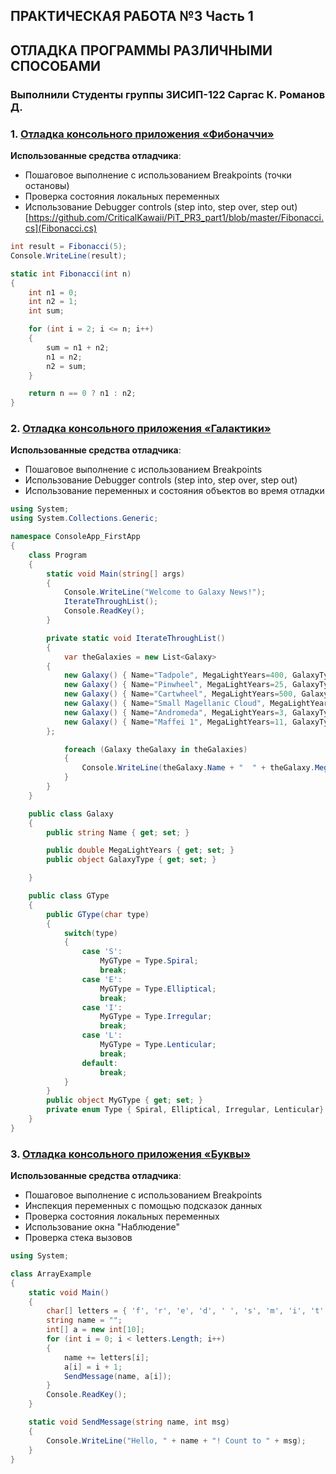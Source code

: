 ## ПРАКТИЧЕСКАЯ РАБОТА №3 Часть 1
## ОТЛАДКА ПРОГРАММЫ РАЗЛИЧНЫМИ СПОСОБАМИ
### Выполнили Студенты группы 3ИСИП-122 Саргас К. Романов Д.
### 1. [Отладка консольного приложения «Фибоначчи»](https://learn.microsoft.com/ru-ru/training/modules/dotnet-debug-visual-studio/4-use-visual-studio-debugger)
**Использованные средства отладчика**:
- Пошаговое выполнение с использованием Breakpoints (точки остановы)
- Проверка состояния локальных переменных
- Использование Debugger controls (step into, step over, step out)
[https://github.com/CriticalKawaii/PiT_PR3_part1/blob/master/Fibonacci.cs](Fibonacci.cs)
```c#
int result = Fibonacci(5);
Console.WriteLine(result);

static int Fibonacci(int n)
{
    int n1 = 0;
    int n2 = 1;
    int sum;

    for (int i = 2; i <= n; i++)
    {
        sum = n1 + n2;
        n1 = n2;
        n2 = sum;
    }

    return n == 0 ? n1 : n2;
}
```

### 2. [Отладка консольного приложения «Галактики»](https://learn.microsoft.com/ru-ru/visualstudio/debugger/debugging-absolute-beginners?view=vs-2022&source=recommendations&tabs=csharp)
**Использованные средства отладчика**:
- Пошаговое выполнение с использованием Breakpoints
- Использование Debugger controls (step into, step over, step out)
- Использование переменных и состояния объектов во время отладки
```c#
using System;
using System.Collections.Generic;

namespace ConsoleApp_FirstApp
{
    class Program
    {
        static void Main(string[] args)
        {
            Console.WriteLine("Welcome to Galaxy News!");
            IterateThroughList();
            Console.ReadKey();
        }

        private static void IterateThroughList()
        {
            var theGalaxies = new List<Galaxy>
        {
            new Galaxy() { Name="Tadpole", MegaLightYears=400, GalaxyType=new GType('S')},
            new Galaxy() { Name="Pinwheel", MegaLightYears=25, GalaxyType=new GType('S')},
            new Galaxy() { Name="Cartwheel", MegaLightYears=500, GalaxyType=new GType('L')},
            new Galaxy() { Name="Small Magellanic Cloud", MegaLightYears=.2, GalaxyType=new GType('I')},
            new Galaxy() { Name="Andromeda", MegaLightYears=3, GalaxyType=new GType('S')},
            new Galaxy() { Name="Maffei 1", MegaLightYears=11, GalaxyType=new GType('E')}
        };

            foreach (Galaxy theGalaxy in theGalaxies)
            {
                Console.WriteLine(theGalaxy.Name + "  " + theGalaxy.MegaLightYears + ",  " + theGalaxy.GalaxyType);
            }
        }
    }

    public class Galaxy
    {
        public string Name { get; set; }

        public double MegaLightYears { get; set; }
        public object GalaxyType { get; set; }

    }

    public class GType
    {
        public GType(char type)
        {
            switch(type)
            {
                case 'S':
                    MyGType = Type.Spiral;
                    break;
                case 'E':
                    MyGType = Type.Elliptical;
                    break;
                case 'I':
                    MyGType = Type.Irregular;
                    break;
                case 'L':
                    MyGType = Type.Lenticular;
                    break;
                default:
                    break;
            }
        }
        public object MyGType { get; set; }
        private enum Type { Spiral, Elliptical, Irregular, Lenticular}
    }
}
```
### 3. [Отладка консольного приложения «Буквы»](https://learn.microsoft.com/ru-ru/visualstudio/get-started/csharp/tutorial-debugger?toc=%2Fvisualstudio%2Fdebugger%2Ftoc.json&view=vs-2022#create-a-project)
**Использованные средства отладчика**:
- Пошаговое выполнение с использованием Breakpoints
- Инспекция переменных с помощью подсказок данных
- Проверка состояния локальных переменных
- Использование окна "Наблюдение"
- Проверка стека вызовов
```c#
using System;

class ArrayExample
{
    static void Main()
    {
        char[] letters = { 'f', 'r', 'e', 'd', ' ', 's', 'm', 'i', 't', 'h' };
        string name = "";
        int[] a = new int[10];
        for (int i = 0; i < letters.Length; i++)
        {
            name += letters[i];
            a[i] = i + 1;
            SendMessage(name, a[i]);
        }
        Console.ReadKey();
    }

    static void SendMessage(string name, int msg)
    {
        Console.WriteLine("Hello, " + name + "! Count to " + msg);
    }
}
```
